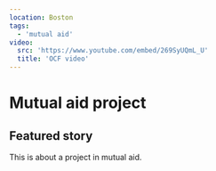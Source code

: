 ```yaml
---
location: Boston
tags:
  - 'mutual aid'
video:
  src: 'https://www.youtube.com/embed/269SyUQmL_U'
  title: 'OCF video'
---
```


# Mutual aid project

## Featured story

This is about a project in mutual aid.
